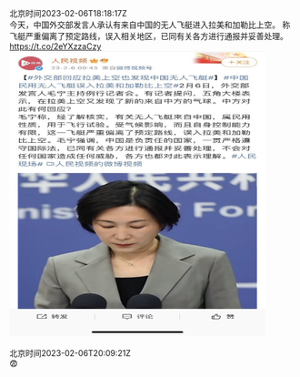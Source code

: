 北京时间2023-02-06T18:18:17Z<br>今天，中国外交部发言人承认有来自中国的无人飞艇进入拉美和加勒比上空。
称飞艇严重偏离了预定路线，误入相关地区，已同有关各方进行通报并妥善处理。 https://t.co/2eYXzzaCzy<br><img src='/temp/image/2023/x-Month-2/1622540175027863552_0.jpg' width='450' height='500'><br><br>北京时间2023-02-06T20:09:21Z<br>😨<br><br><br>